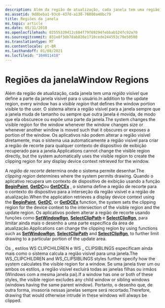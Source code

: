 ```yaml
---
description: Além da região de atualização, cada janela tem uma região visível que define a parte da janela visível para o usuário.
ms.assetid: 9d8beba1-93c0-437d-a138-76880a40bc79
title: Regiões da janela
ms.topic: article
ms.date: 05/31/2018
ms.openlocfilehash: 02555339412c604f79f69294febbab524fc92a70
ms.sourcegitcommit: 831e8f3db78ab820e1710cede244553c70e50500
ms.translationtype: MT
ms.contentlocale: pt-BR
ms.lasthandoff: 01/08/2021
ms.locfileid: "104011410"
---
```

# <a name="window-regions"></a><span data-ttu-id="1843b-103">Regiões da janela</span><span class="sxs-lookup"><span data-stu-id="1843b-103">Window Regions</span></span>

<span data-ttu-id="1843b-104">Além da região de atualização, cada janela tem uma *região visível* que define a parte da janela visível para o usuário.</span><span class="sxs-lookup"><span data-stu-id="1843b-104">In addition to the update region, every window has a *visible region* that defines the window portion visible to the user.</span></span> <span data-ttu-id="1843b-105">O sistema altera a região visível para a janela sempre que a janela muda de tamanho ou sempre que outra janela é movida, de modo que ela obscurece ou expõe uma parte da janela.</span><span class="sxs-lookup"><span data-stu-id="1843b-105">The system changes the visible region for the window whenever the window changes size or whenever another window is moved such that it obscures or exposes a portion of the window.</span></span> <span data-ttu-id="1843b-106">Os aplicativos não podem alterar a região visível diretamente, mas o sistema usa automaticamente a região visível para criar a região de recorte para qualquer contexto de dispositivo de exibição recuperado para a janela.</span><span class="sxs-lookup"><span data-stu-id="1843b-106">Applications cannot change the visible region directly, but the system automatically uses the visible region to create the clipping region for any display device context retrieved for the window.</span></span>

<span data-ttu-id="1843b-107">A *região de recorte* determina onde o sistema permite desenhar.</span><span class="sxs-lookup"><span data-stu-id="1843b-107">The *clipping region* determines where the system permits drawing.</span></span> <span data-ttu-id="1843b-108">Quando o aplicativo recupera um contexto de dispositivo de exibição usando a função [**BeginPaint**](/windows/desktop/api/Winuser/nf-winuser-beginpaint), [**GetDC**](/windows/desktop/api/Winuser/nf-winuser-getdc)ou [**GetDCEx**](/windows/desktop/api/Winuser/nf-winuser-getdcex) , o sistema define a região de recorte para o contexto do dispositivo para a interseção da região visível e a região de atualização.</span><span class="sxs-lookup"><span data-stu-id="1843b-108">When the application retrieves a display device context using the [**BeginPaint**](/windows/desktop/api/Winuser/nf-winuser-beginpaint), [**GetDC**](/windows/desktop/api/Winuser/nf-winuser-getdc), or [**GetDCEx**](/windows/desktop/api/Winuser/nf-winuser-getdcex) function, the system sets the clipping region for the device context to the intersection of the visible region and the update region.</span></span> <span data-ttu-id="1843b-109">Os aplicativos podem alterar a região de recorte usando funções como [**SetWindowRgn**](/windows/desktop/api/Winuser/nf-winuser-setwindowrgn), [**SelectClipPath**](/windows/desktop/api/Wingdi/nf-wingdi-selectclippath) e [**SelectClipRgn**](/windows/desktop/api/Wingdi/nf-wingdi-selectcliprgn), para limitar ainda mais o desenho a uma parte específica da área de atualização.</span><span class="sxs-lookup"><span data-stu-id="1843b-109">Applications can change the clipping region by using functions such as [**SetWindowRgn**](/windows/desktop/api/Winuser/nf-winuser-setwindowrgn), [**SelectClipPath**](/windows/desktop/api/Wingdi/nf-wingdi-selectclippath) and [**SelectClipRgn**](/windows/desktop/api/Wingdi/nf-wingdi-selectcliprgn), to further limit drawing to a particular portion of the update area.</span></span>

<span data-ttu-id="1843b-110">Os \_ estilos WS CLIPCHILDREN e WS \_ CLIPSIBLINGS especificam ainda mais como o sistema calcula a região visível para uma janela.</span><span class="sxs-lookup"><span data-stu-id="1843b-110">The WS\_CLIPCHILDREN and WS\_CLIPSIBLINGS styles further specify how the system calculates the visible region for a window.</span></span> <span data-ttu-id="1843b-111">Se uma janela tiver um ou ambos os estilos, a região visível excluirá todas as janelas filhas ou irmãos (Windows com a mesma janela pai).</span><span class="sxs-lookup"><span data-stu-id="1843b-111">If a window has one or both of these styles, the visible region excludes any child window or sibling windows (windows having the same parent window).</span></span> <span data-ttu-id="1843b-112">Portanto, o desenho que, de outra forma, invasoria nessas janelas sempre será recortado.</span><span class="sxs-lookup"><span data-stu-id="1843b-112">Therefore, drawing that would otherwise intrude in these windows will always be clipped.</span></span>

 

 



